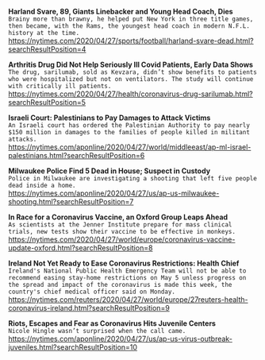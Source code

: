 **Harland Svare, 89, Giants Linebacker and Young Head Coach, Dies**\
`Brainy more than brawny, he helped put New York in three title games, then became, with the Rams, the youngest head coach in modern N.F.L. history at the time.`\
https://nytimes.com/2020/04/27/sports/football/harland-svare-dead.html?searchResultPosition=4

**Arthritis Drug Did Not Help Seriously Ill Covid Patients, Early Data Shows**\
`The drug, sarilumab, sold as Kevzara, didn’t show benefits to patients who were hospitalized but not on ventilators. The study will continue with critically ill patients.`\
https://nytimes.com/2020/04/27/health/coronavirus-drug-sarilumab.html?searchResultPosition=5

**Israeli Court: Palestinians to Pay Damages to Attack Victims**\
`An Israeli court has ordered the Palestinian Authority to pay nearly $150 million in damages to the families of people killed in militant attacks.`\
https://nytimes.com/aponline/2020/04/27/world/middleeast/ap-ml-israel-palestinians.html?searchResultPosition=6

**Milwaukee Police Find 5 Dead in House; Suspect in Custody**\
`Police in Milwaukee are investigating a shooting that left five people dead inside a home.`\
https://nytimes.com/aponline/2020/04/27/us/ap-us-milwaukee-shooting.html?searchResultPosition=7

**In Race for a Coronavirus Vaccine, an Oxford Group Leaps Ahead**\
`As scientists at the Jenner Institute prepare for mass clinical trials, new tests show their vaccine to be effective in monkeys.`\
https://nytimes.com/2020/04/27/world/europe/coronavirus-vaccine-update-oxford.html?searchResultPosition=8

**Ireland Not Yet Ready to Ease Coronavirus Restrictions: Health Chief**\
`Ireland's National Public Health Emergency Team will not be able to recommend easing stay-home restrictions on May 5 unless progress on the spread and impact of the coronavirus is made this week, the country's chief medical officer said on Monday.`\
https://nytimes.com/reuters/2020/04/27/world/europe/27reuters-health-coronavirus-ireland.html?searchResultPosition=9

**Riots, Escapes and Fear as Coronavirus Hits Juvenile Centers**\
`Nicole Hingle wasn’t surprised when the call came.`\
https://nytimes.com/aponline/2020/04/27/us/ap-us-virus-outbreak-juveniles.html?searchResultPosition=10

